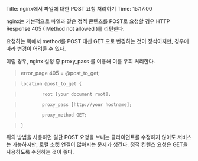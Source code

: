 Title: nginx에서 파일에 대한 POST 요청 처리하기
Time: 15:17:00

nginx는 기본적으로 파일과 같은 정적 콘텐츠를 POST로 요청할 경우 HTTP Response 405 ( Method not
allowed )를 리턴한다.

  

요청하는 쪽에서 method를 POST 대신 GET 으로 변경하는 것이 정석이지만, 경우에 따라 변경이 어려울 수 있다.

이럴 경우, nginx 설정 중 proxy_pass 를 이용해 이를 우회 처리한다.

  

> error_page 405 = @post_to_get;

>     location @post_to_get {

>             root [your document root];

>             proxy_pass [http://your hostname];

>             proxy_method GET;

>     }

위의 방법을 사용하면 일단 POST 요청을 보내는 클라이언트를 수정하지 않아도 서비스는 가능하지만, 로컬 소켓 연결이 많아지는 문제가
생긴다. 정적 컨텐츠 요청은 GET을 사용하도록 수정하는 것이 좋다.

  

  

  

  

